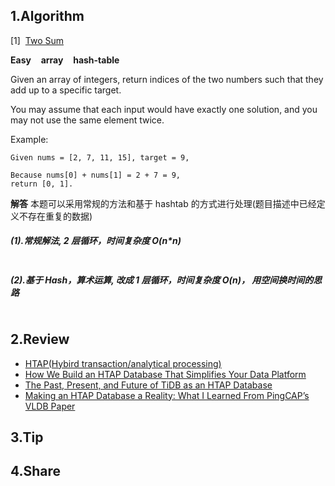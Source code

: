 ## 1.Algorithm

[1]&nbsp;&nbsp;[Two Sum](https://leetcode.com/problems/two-sum/description/)

**Easy** &nbsp;&nbsp; **array** &nbsp;&nbsp; **hash-table**

Given an array of integers, return indices of the two numbers such that they add up to a specific target.

You may assume that each input would have exactly one solution, and you may not use the same element twice.

Example:

```
Given nums = [2, 7, 11, 15], target = 9,

Because nums[0] + nums[1] = 2 + 7 = 9,
return [0, 1].
```

**解答**
本题可以采用常规的方法和基于 hashtab 的方式进行处理(题目描述中已经定义不存在重复的数据)

##### (1).常规解法, 2 层循环，时间复杂度 O(n\*n)

```

```

##### (2).基于 Hash，算术运算, 改成 1 层循环，时间复杂度 O(n)， 用空间换时间的思路

```

```

## 2.Review
* [HTAP(Hybird transaction/analytical processing)](https://en.wikipedia.org/wiki/Hybrid_transactional/analytical_processing)
* [How We Build an HTAP Database That Simplifies Your Data Platform](https://en.pingcap.com/blog/how-we-build-an-htap-database-that-simplifies-your-data-platform/)
* [The Past, Present, and Future of TiDB as an HTAP Database](https://pingcap.medium.com/the-past-present-and-future-of-tidb-as-an-htap-database-b9fa96ecd1c7)
* [Making an HTAP Database a Reality: What I Learned From PingCAP’s VLDB Paper](https://medium.com/swlh/making-an-htap-database-a-reality-what-i-learned-from-pingcaps-vldb-paper-6d249c930a11)

## 3.Tip

## 4.Share